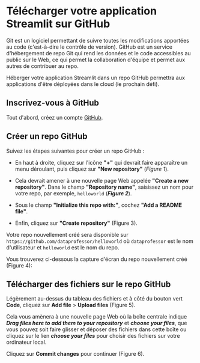 # Télécharger votre application Streamlit sur GitHub

Git est un logiciel permettant de suivre toutes les modifications apportées au code (c'est-à-dire le contrôle de version). GitHub est un service d'hébergement de repo Git qui rend les données et le code accessibles au public sur le Web, ce qui permet la collaboration d'équipe et permet aux autres de contribuer au repo.

Héberger votre application Streamlit dans un repo GitHub permettra aux applications d'être déployées dans le cloud (le prochain défi).

## Inscrivez-vous à GitHub

Tout d'abord, créez un compte [GitHub](https://github.com/).

## Créer un repo GitHub

Suivez les étapes suivantes pour créer un repo GitHub :
- En haut à droite, cliquez sur l'icône **"+"** qui devrait faire apparaître un menu déroulant, puis cliquez sur **"New repository"** (*Figure 1*).

- Cela devrait amener à une nouvelle page Web appelée **"Create a new repository"**. Dans le champ **"Repository name"**, saisissez un nom pour votre repo, par exemple, `helloworld` (***Figure 2***).

- Sous le champ **"Initialize this repo with:"**, cochez **"Add a README file"**.

- Enfin, cliquez sur **"Create repository"** (Figure 3).

Votre repo nouvellement créé sera disponible sur `https://github.com/dataprofessor/helloworld` où `dataprofessor` est le nom d'utilisateur et `helloworld` est le nom du repo.

Vous trouverez ci-dessous la capture d'écran du repo nouvellement créé (Figure 4):

## Télécharger des fichiers sur le repo GitHub

Légèrement au-dessus du tableau des fichiers et à côté du bouton vert **Code**, cliquez sur **Add file** > **Upload files** (Figure 5).

Cela vous amènera à une nouvelle page Web où la boîte centrale indique ***Drag files here to add them to your repository*** et ***choose your files***, que vous pouvez soit faire glisser et déposer des fichiers dans cette boîte ou cliquez sur le lien ***choose your files*** pour choisir des fichiers sur votre ordinateur local.

Cliquez sur **Commit changes** pour continuer (Figure 6).